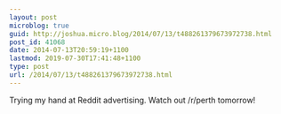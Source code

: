 ```yaml
---
layout: post
microblog: true
guid: http://joshua.micro.blog/2014/07/13/t488261379673972738.html
post_id: 41068
date: 2014-07-13T20:59:19+1100
lastmod: 2019-07-30T17:41:48+1100
type: post
url: /2014/07/13/t488261379673972738.html
---
```

Trying my hand at Reddit advertising. Watch out /r/perth tomorrow!
